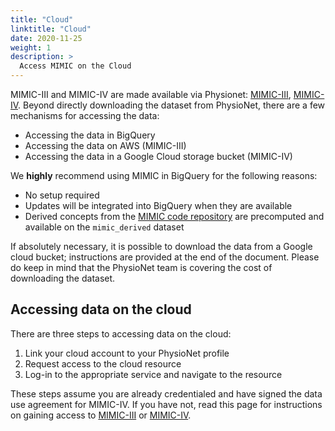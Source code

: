 ```yaml
---
title: "Cloud"
linktitle: "Cloud"
date: 2020-11-25
weight: 1
description: >
  Access MIMIC on the Cloud
---
```


MIMIC-III and MIMIC-IV are made available via Physionet: [MIMIC-III](https://physionet.org/content/mimiciii/), [MIMIC-IV](https://physionet.org/content/mimiciv/). Beyond directly downloading the dataset from PhysioNet, there are a few mechanisms for accessing the data:

* Accessing the data in BigQuery
* Accessing the data on AWS (MIMIC-III)
* Accessing the data in a Google Cloud storage bucket (MIMIC-IV)

We **highly** recommend using MIMIC in BigQuery for the following reasons:

* No setup required
* Updates will be integrated into BigQuery when they are available
* Derived concepts from the [MIMIC code repository](https://www.github.com/MIT-LCP/mimic-iv) are precomputed and available on the `mimic_derived` dataset

If absolutely necessary, it is possible to download the data from a Google cloud bucket; instructions are provided at the end of the document.
Please do keep in mind that the PhysioNet team is covering the cost of downloading the dataset.

## Accessing data on the cloud

There are three steps to accessing data on the cloud:

1. Link your cloud account to your PhysioNet profile
2. Request access to the cloud resource
3. Log-in to the appropriate service and navigate to the resource

These steps assume you are already credentialed and have signed the data use agreement for MIMIC-IV.
If you have not, read this page for instructions on gaining access to [MIMIC-III](/iii/gettingstarted/access) or [MIMIC-IV](/iv/access).
